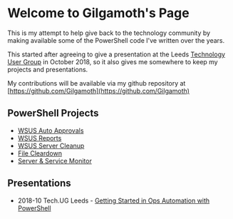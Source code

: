 # Welcome to Gilgamoth's Page

This is my attempt to help give back to the technology community by making available some of the PowerShell code I've written over the years.

This started after agreeing to give a presentation at the Leeds [Technology User Group](https://www.technologyug.co.uk/) in October 2018, so it also gives me somewhere to keep my projects and presentations.

My contributions will be available via my github repository at [https://github.com/Gilgamoth](https://github.com/Gilgamoth)

## PowerShell Projects
* [WSUS Auto Approvals](https://github.com/Gilgamoth/PoSh-WSUS-Approvals)
* [WSUS Reports](https://github.com/Gilgamoth/PoSh-WSUS-Reports)
* [WSUS Server Cleanup](https://github.com/Gilgamoth/PoSh-WSUS-Cleanup)
* [File Cleardown](https://github.com/Gilgamoth/PoSh-File-Cleardown)
* [Server & Service Monitor](https://github.com/Gilgamoth/PoSh-Server-Monitor)

## Presentations
* 2018-10 Tech.UG Leeds - [Getting Started in Ops Automation with PowerShell](https://github.com/Gilgamoth/Presentations/tree/master/2018-10%20Tech.UG)